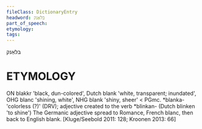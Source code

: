 ```yaml
---
fileClass: DictionaryEntry
headword: בלאַנק
part_of_speech: 
etymology: 
tags: 
---
```

בלאַנק

ETYMOLOGY
===========
ON blakkr 'black, dun-colored', Dutch blank 'white, transparent; inundated', OHG blanc 'shining, white', NHG blank 'shiny, sheer' < PGmc. *blanka- 'colorless (?)' (DRV); adjective created to the verb *blinkan- (Dutch blinken 'to shine')
The Germanic adjective spread to Romance, French blanc, then back to English blank. 
[Kluge/Seebold 2011: 128; Kroonen 2013: 66]